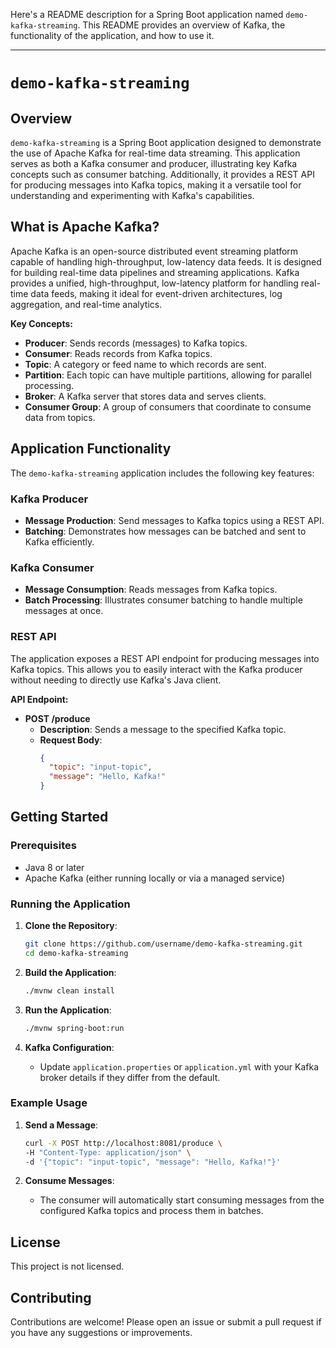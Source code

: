 Here's a README description for a Spring Boot application named `demo-kafka-streaming`. This README provides an overview of Kafka, the functionality of the application, and how to use it.

---

# `demo-kafka-streaming`

## Overview

`demo-kafka-streaming` is a Spring Boot application designed to demonstrate the use of Apache Kafka for real-time data streaming. This application serves as both a Kafka consumer and producer, illustrating key Kafka concepts such as consumer batching. Additionally, it provides a REST API for producing messages into Kafka topics, making it a versatile tool for understanding and experimenting with Kafka's capabilities.

## What is Apache Kafka?

Apache Kafka is an open-source distributed event streaming platform capable of handling high-throughput, low-latency data feeds. It is designed for building real-time data pipelines and streaming applications. Kafka provides a unified, high-throughput, low-latency platform for handling real-time data feeds, making it ideal for event-driven architectures, log aggregation, and real-time analytics.

**Key Concepts:**
- **Producer**: Sends records (messages) to Kafka topics.
- **Consumer**: Reads records from Kafka topics.
- **Topic**: A category or feed name to which records are sent.
- **Partition**: Each topic can have multiple partitions, allowing for parallel processing.
- **Broker**: A Kafka server that stores data and serves clients.
- **Consumer Group**: A group of consumers that coordinate to consume data from topics.

## Application Functionality

The `demo-kafka-streaming` application includes the following key features:

### Kafka Producer

- **Message Production**: Send messages to Kafka topics using a REST API.
- **Batching**: Demonstrates how messages can be batched and sent to Kafka efficiently.

### Kafka Consumer

- **Message Consumption**: Reads messages from Kafka topics.
- **Batch Processing**: Illustrates consumer batching to handle multiple messages at once.

### REST API

The application exposes a REST API endpoint for producing messages into Kafka topics. This allows you to easily interact with the Kafka producer without needing to directly use Kafka's Java client.

**API Endpoint:**

- **POST /produce**
  - **Description**: Sends a message to the specified Kafka topic.
  - **Request Body**:
    ```json
    {
      "topic": "input-topic",
      "message": "Hello, Kafka!"
    }
    ```

## Getting Started

### Prerequisites

- Java 8 or later
- Apache Kafka (either running locally or via a managed service)

### Running the Application

1. **Clone the Repository**:
   ```bash
   git clone https://github.com/username/demo-kafka-streaming.git
   cd demo-kafka-streaming
   ```

2. **Build the Application**:
   ```bash
   ./mvnw clean install
   ```

3. **Run the Application**:
   ```bash
   ./mvnw spring-boot:run
   ```

4. **Kafka Configuration**:
   - Update `application.properties` or `application.yml` with your Kafka broker details if they differ from the default.

### Example Usage

1. **Send a Message**:
   ```bash
   curl -X POST http://localhost:8081/produce \
   -H "Content-Type: application/json" \
   -d '{"topic": "input-topic", "message": "Hello, Kafka!"}'
   ```

2. **Consume Messages**:
   - The consumer will automatically start consuming messages from the configured Kafka topics and process them in batches.

## License

This project is not licensed.

## Contributing

Contributions are welcome! Please open an issue or submit a pull request if you have any suggestions or improvements.
